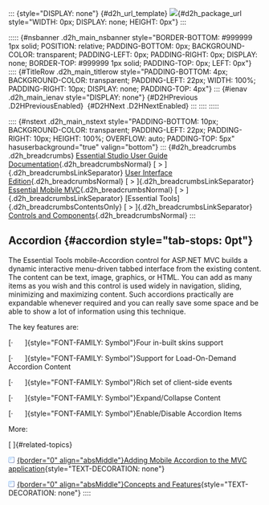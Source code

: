 ::: {style="DISPLAY: none"}
[](ms-xhelp:///?Id=d2h_url_template){#d2h_url_template} ![](!package_url!){#d2h_package_url style="WIDTH: 0px; DISPLAY: none; HEIGHT: 0px"}
:::

::::: {#nsbanner .d2h_main_nsbanner style="BORDER-BOTTOM: #999999 1px solid; POSITION: relative; PADDING-BOTTOM: 0px; BACKGROUND-COLOR: transparent; PADDING-LEFT: 0px; PADDING-RIGHT: 0px; DISPLAY: none; BORDER-TOP: #999999 1px solid; PADDING-TOP: 0px; LEFT: 0px"}
:::: {#TitleRow .d2h_main_titlerow style="PADDING-BOTTOM: 4px; BACKGROUND-COLOR: transparent; PADDING-LEFT: 22px; WIDTH: 100%; PADDING-RIGHT: 10px; DISPLAY: none; PADDING-TOP: 4px"}
::: {#ienav .d2h_main_ienav style="DISPLAY: none"}
[](ms-xhelp:///?Id=143afae1-3f83-4d32-9bfa-92ed7022a696){#D2HPrevious .D2HPreviousEnabled}  [](ms-xhelp:///?Id=8e190847-f97a-4740-a85c-dde192f1eb06){#D2HNext .D2HNextEnabled}
:::
::::
:::::

:::: {#nstext .d2h_main_nstext style="PADDING-BOTTOM: 10px; BACKGROUND-COLOR: transparent; PADDING-LEFT: 22px; PADDING-RIGHT: 10px; HEIGHT: 100%; OVERFLOW: auto; PADDING-TOP: 5px" hasuserbackground="true" valign="bottom"}
::: {#d2h_breadcrumbs .d2h_breadcrumbs}
[Essential Studio User Guide Documentation](ms-xhelp:///?Id=12457748-09e3-4d74-a240-8e049cedf030){.d2h_breadcrumbsNormal} [ \> ]{.d2h_breadcrumbsLinkSeparator} [User Interface Edition](ms-xhelp:///?Id=c29296b7-531c-413b-a0ec-488ca1f7f669){.d2h_breadcrumbsNormal} [ \> ]{.d2h_breadcrumbsLinkSeparator} [Essential Mobile MVC](ms-xhelp:///?Id=74df42e3-5434-4590-9be6-3ae2f911cbbc){.d2h_breadcrumbsNormal} [ \> ]{.d2h_breadcrumbsLinkSeparator} [Essential Tools]{.d2h_breadcrumbsContentsOnly} [ \> ]{.d2h_breadcrumbsLinkSeparator} [Controls and Components](ms-xhelp:///?Id=143afae1-3f83-4d32-9bfa-92ed7022a696){.d2h_breadcrumbsNormal}
:::

## Accordion {#accordion style="tab-stops: 0pt"}

The Essential Tools mobile-Accordion control for ASP.NET MVC builds a dynamic interactive menu-driven tabbed interface from the existing content. The content can be text, image, graphics, or HTML. You can add as many items as you wish and this control is used widely in navigation, sliding, minimizing and maximizing content. Such accordions practically are expandable whenever required and you can really save some space and be able to show a lot of information using this technique.

The key features are:

[·      ]{style="FONT-FAMILY: Symbol"}Four in-built skins support

[·      ]{style="FONT-FAMILY: Symbol"}Support for Load-On-Demand Accordion Content

[·      ]{style="FONT-FAMILY: Symbol"}Rich set of client-side events

[·      ]{style="FONT-FAMILY: Symbol"}Expand/Collapse Content

[·      ]{style="FONT-FAMILY: Symbol"}Enable/Disable Accordion Items

More:

[ ]{#related-topics}

[![](button.gif){border="0" align="absMiddle"}Adding Mobile Accordion to the MVC application](ms-xhelp:///?Id=8e190847-f97a-4740-a85c-dde192f1eb06){style="TEXT-DECORATION: none"}

[![](button.gif){border="0" align="absMiddle"}Concepts and Features](ms-xhelp:///?Id=14c11b50-10cf-4958-be39-802082b7f344){style="TEXT-DECORATION: none"}
::::
